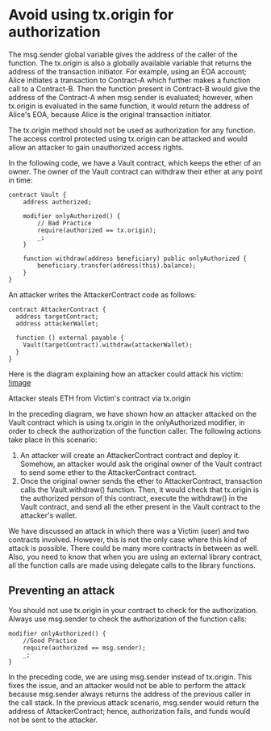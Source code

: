 # Avoid using tx.origin for authorization

The msg.sender global variable gives the address of the caller of the function. The tx.origin is also a globally available variable that returns the address of the transaction initiator. For example, using an EOA account; Alice initiates a transaction to Contract-A which further makes a function call to a Contract-B. Then the function present in Contract-B would give the address of the Contract-A when msg.sender is evaluated; however, when tx.origin is evaluated in the same function, it would return the address of Alice's EOA, because Alice is the original transaction initiator.

The tx.origin method should not be used as authorization for any function. The access control protected using tx.origin can be attacked and would allow an attacker to gain unauthorized access rights.

In the following code, we have a Vault contract, which keeps the ether of an owner. The owner of the Vault contract can withdraw their ether at any point in time:

```
contract Vault {
    address authorized;

    modifier onlyAuthorized() {
        // Bad Practice
        require(authorized == tx.origin);
        _;
    }

    function withdraw(address beneficiary) public onlyAuthorized {
        beneficiary.transfer(address(this).balance);
    }
}
```

An attacker writes the AttackerContract code as follows:

```
contract AttackerContract {
  address targetContract;
  address attackerWallet;

  function () external payable {
    Vault(targetContract).withdraw(attackerWallet);
  }
}
```

Here is the diagram explaining how an attacker could attack his victim:
[!image](txorigin-attack.png)

Attacker steals ETH from Victim's contract via tx.origin

In the preceding diagram, we have shown how an attacker attacked on the Vault contract which is using tx.origin in the onlyAuthorized modifier, in order to check the authorization of the function caller. The following actions take place in this scenario:

1. An attacker will create an AttackerContract contract and deploy it. Somehow, an attacker would ask the original owner of the Vault contract to send some ether to the AttackerContract contract.
2. Once the original owner sends the ether to AttackerContract, transaction calls the Vault.withdraw() function. Then, it would check that tx.origin is the authorized person of this contract, execute the withdraw() in the Vault contract, and send all the ether present in the Vault contract to the attacker's wallet.

We have discussed an attack in which there was a Victim (user) and two contracts involved. However, this is not the only case where this kind of attack is possible. There could be many more contracts in between as well. Also, you need to know that when you are using an external library contract, all the function calls are made using delegate calls to the library functions.

## Preventing an attack

You should not use tx.origin in your contract to check for the authorization. Always use msg.sender to check the authorization of the function calls:

```
modifier onlyAuthorized() {
    //Good Practice
    require(authorized == msg.sender);
    _;
}
```

In the preceding code, we are using msg.sender instead of tx.origin. This fixes the issue, and an attacker would not be able to perform the attack because msg.sender always returns the address of the previous caller in the call stack. In the previous attack scenario, msg.sender would return the address of AttackerContract; hence, authorization fails, and funds would not be sent to the attacker.
